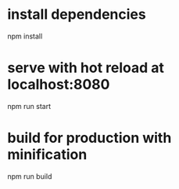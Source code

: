 # install dependencies
npm install

# serve with hot reload at localhost:8080
npm run start

# build for production with minification
npm run build
